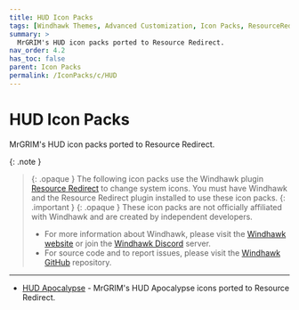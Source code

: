 ```yaml
---
title: HUD Icon Packs
tags: [Windhawk Themes, Advanced Customization, Icon Packs, ResourceRedirect, HUD, MrGRIM]
summary: >
  MrGRIM's HUD icon packs ported to Resource Redirect.
nav_order: 4.2
has_toc: false
parent: Icon Packs
permalink: /IconPacks/c/HUD
---
```


# HUD Icon Packs
MrGRIM's HUD icon packs ported to Resource Redirect.

{: .note }
> {: .opaque }
> The following icon packs use the Windhawk plugin [Resource Redirect](https://windhawk.net/plugins/resource-redirect/) to change system icons. You must have Windhawk and the Resource Redirect plugin installed to use these icon packs.
{: .important }
> {: .opaque }
> These icon packs are not officially affiliated with Windhawk and are created by independent developers.
> - For more information about Windhawk, please visit the [Windhawk website](https://windhawk.net) or join the [Windhawk Discord](https://discord.com/servers/windhawk-923944342991818753) server.
> - For source code and to report issues, please visit the [Windhawk GitHub](https://github.com/Windhawk/Windhawk) repository.

---

- [HUD Apocalypse](/IconPacks/c/HUD/HUDApocalypse) - MrGRIM's HUD Apocalypse icons ported to Resource Redirect.

<!-- 
- [HUD Launch](/IconPacks/c/HUD/HUDLaunch) - MrGRIM's HUD Launch icons ported to Resource Redirect.
- [HUD Evolution](/IconPacks/c/HUD/HUDEvolution) - MrGRIM's HUD Evolution icons ported to Resource Redirect.
-->